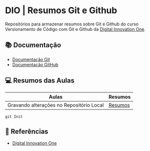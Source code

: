 # DIO | Resumos Git e Github

Repositórios para armazenar resumos sobre Git e Github do curso Versionamento de Código com Git e Github da [Digital Innovation One](https://www.dio.me/).

## 📚 Documentação
- [Documentação Git](https://git-scm.com/docs/git/pt_BR)
- [Documentação GitHub](https://docs.github.com/pt)

## 💻 Resumos das Aulas
| Aulas | Resumos |
|-------|---------|
| Gravando alterações no Repositório Local | [Resumos]() |

```
git Init 
```

## 🔎 Referências
- [Digital Innovation One](https://www.dio.me/)




